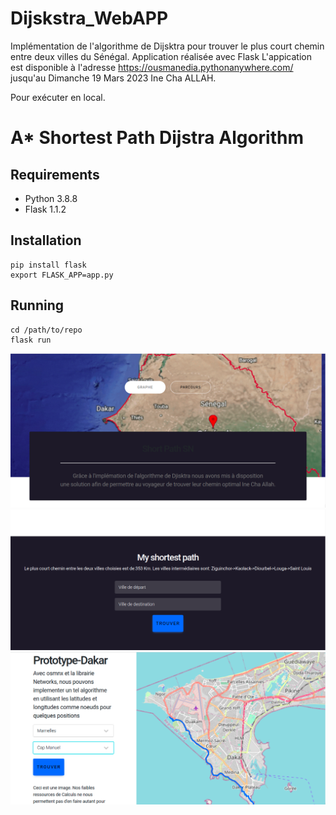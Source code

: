 # Dijskstra_WebAPP
Implémentation de l'algorithme de Dijsktra pour trouver le plus court chemin entre deux villes du Sénégal. Application réalisée avec Flask
L'appication est disponible à l'adresse https://ousmanedia.pythonanywhere.com/ jusqu'au Dimanche 19 Mars 2023 Ine Cha ALLAH.<br>

Pour exécuter en local.
# A* Shortest Path Dijstra Algorithm

## Requirements
* Python 3.8.8
* Flask 1.1.2

## Installation
```
pip install flask
export FLASK_APP=app.py
```
## Running
```
cd /path/to/repo
flask run
```
![Screenshot](Img1.png)
![Screenshot](Img2.png)
![Screenshot](Img3.png)

